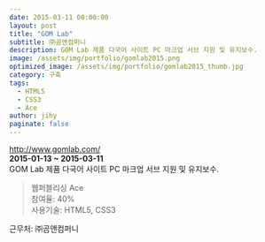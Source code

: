 ```yaml
---
date: 2015-03-11 00:00:00
layout: post
title: "GOM Lab"
subtitle: ㈜곰앤컴퍼니
description: GOM Lab 제품 다국어 사이트 PC 마크업 서브 지원 및 유지보수.
image: /assets/img/portfolio/gomlab2015.png
optimized_image: /assets/img/portfolio/gomlab2015_thumb.jpg
category: 구축
tags:
  - HTML5
  - CSS3
  - Ace
author: jihy
paginate: false
---
```


<a href="http://www.gomlab.com/">http://www.gomlab.com/</a><br>
**2015-01-13 ~ 2015-03-11** <br>
GOM Lab 제품 다국어 사이트 PC 마크업 서브 지원 및 유지보수.

> 웹퍼블리싱 Ace <br>
참여율: 40% <br>
사용기술: HTML5, CSS3

근무처: ㈜곰앤컴퍼니